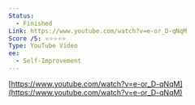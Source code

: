 ```yaml
---
Status:
  - Finished
Link: https://www.youtube.com/watch?v=e-or_D-qNqM
Score /5: ⭐️⭐️⭐️⭐️⭐️
Type: YouTube Video
ee:
  - Self-Improvement
---
```

[https://www.youtube.com/watch?v=e-or_D-qNqM](https://www.youtube.com/watch?v=e-or_D-qNqM)